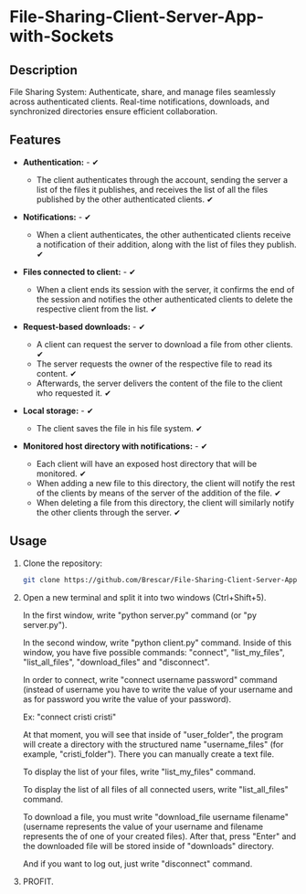 ﻿# File-Sharing-Client-Server-App-with-Sockets

## Description

File Sharing System: Authenticate, share, and manage files seamlessly across authenticated clients. Real-time notifications, downloads, and synchronized directories ensure efficient collaboration.

## Features

- **Authentication:** - ✔

  - The client authenticates through the account, sending the server a list of the files it publishes, and receives the list of all the files published by the other authenticated clients. ✔

- **Notifications:** - ✔

  - When a client authenticates, the other authenticated clients receive a notification of their addition, along with the list of files they publish. ✔

- **Files connected to client:** - ✔

  - When a client ends its session with the server, it confirms the end of the session and notifies the other authenticated clients to delete the respective client from the list. ✔

- **Request-based downloads:** - ✔

  - A client can request the server to download a file from other clients. ✔
  - The server requests the owner of the respective file to read its content. ✔
  - Afterwards, the server delivers the content of the file to the client who requested it. ✔

- **Local storage:** - ✔

  - The client saves the file in his file system. ✔

- **Monitored host directory with notifications:** - ✔
  - Each client will have an exposed host directory that will be monitored. ✔
  - When adding a new file to this directory, the client will notify the rest of the clients by means of the server of the addition of the file. ✔
  - When deleting a file from this directory, the client will similarly notify the other clients through the server. ✔

## Usage

1. Clone the repository:

   ```bash
   git clone https://github.com/Brescar/File-Sharing-Client-Server-App-with-Sockets.git
   ```

2. Open a new terminal and split it into two windows (Ctrl+Shift+5).  
    
    In the first window, write "python server.py" command (or "py server.py").

    In the second window, write "python client.py" command. Inside of this window, you have five possible commands: "connect", "list_my_files", "list_all_files", "download_files" and "disconnect".  

    In order to connect, write "connect username password" command (instead of username you have to write the value of your username and as for password you write the value of your password).

    Ex: "connect cristi cristi"

    At that moment, you will see that inside of "user_folder", the program will create a directory with the structured name "username_files" (for example, "cristi_folder"). There you can manually create a text file.

    To display the list of your files, write "list_my_files" command.

    To display the list of all files of all connected users, write "list_all_files" command.

    To download a file, you must write "download_file username filename" (username represents the value of your username and filename represents the of one of your created files). After that, press "Enter" and the downloaded file will be stored inside of "downloads" directory.

    And if you want to log out, just write "disconnect" command. 

3. PROFIT.

